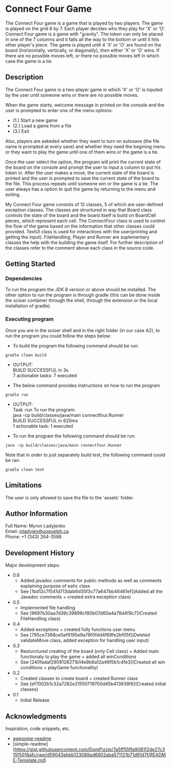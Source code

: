 # Connect Four Game

The Connect Four game is a game that is played by two players. The game is played on the grid 6 by 7. Each player decides who they play for 'X' or 'O'. Connect Four game is a game with "gravity". The token can only be placed in one of the 7 columns and it falls all the way to the bottom or until it hits other player's piece. The game is played until 4 'X' or 'O' are found on the board (horizontally, vertically, or diagonally), then either 'X' or 'O' wins. If there are no possible moves left, or there no possible moves left in which case the game is a tie.

## Description

The Connect Four game is a two-player game in which 'X' or 'O' is inputed by the user until someone wins or there are no possible moves.

When the game starts, welcome message in printed on the console and the user is prompted to enter one of the menu options:
* (1.) Start a new game
* (2.) Load a game from a file
* (3.) Exit

Also, players are askeded whether they want to turn on autosave (the file name is prompted at every save) and whether they need the begining menu or they want to play the game until one of them wins or the game is a tie.  

Once the user select the option, the program will print the current state of the board on the console and prompt the user to input a column to put his token in. After the user makes a move, the current state of the board is printed and the user is prompted to save the current state of the board to the file. This process repeats until someone win or the game is a tie. The user always has a option to quit the game by returning to the menu and exiting.

My Connect Four game consists of 12 classes, 5 of which are user-defined exception classes. The classes are structured in way that Board class controls the state of the board and the board itself is build on BoardCell pieces, which represent each cell. The ConnectFour class is used to control the flow of the game based on the information that other classes could provided. TextUI class is used for interactions with the user(printing and getting the input). FileHandling, Player and Runner are suplementary classes the help with the building the game itself. For further description of the classes refer to the comment above each class in the source code.

## Getting Started

### Dependencies

To run the program the JDK 8 version or above should be installed. 
The other option to run the program is through gradle (this can be done inside the scioer container through the shell, through the extension or the local installation of gradle).

### Executing program

Once you are in the scioer shell and in the right folder (in our case A2), to run the program you could follow the steps below:

* To build the program the following command should be run:
```
gradle clean build
```
* OUTPUT:\
BUILD SUCCESSFUL in 3s\
7 actionable tasks: 7 executed

* The below command provides instructions on how to run the program
```
gradle run 
```
* OUTPUT:\
  Task :run
  To run the program:\
  java -cp build/classes/java/main connectfour.Runner\
  BUILD SUCCESSFUL in 620ms\
  1 actionable task: 1 executed

* To run the program the following command should be run:
```
java -cp build/classes/java/main connectfour.Runner
```

Note that in order to just separately build test, the following command could be ran:
```
gradle clean test
```

## Limitations

The user is only allowed to save the file to the 'assets' folder. 

## Author Information

Full Name: Myron Ladyjenko\
Email: mladyjen@uoguelph.ca\
Phone: +1 (343) 264-3588

## Development History

Major development steps:

* 0.6
    * Added javadoc comments for public methods as well as comments explaining purpose of eahc class
    * See [1bd12c7f541d713dab6d35f3c77a647bb46461ef](Added all the Javadoc comments + created extra exception class)
* 0.5
    * Implemented file handling
    * See [9697b30aa7d39c39898cf80b07d60a4a76d4f9c7](Created FileHandling class)
* 0.4
    * Added exceptions + created fully functions user menu
    * See [795ce7368ce0af9195e9a78f0fdd4f69fe2bf05f](Deleted validateMove class, added exception for handling user input)
* 0.3
    * Resturctured creating of the board (only Cell class) + Added main functionaly to play the game + added all winConditions
    * See [240fadaf2908128271b14e9b6a12a46f5b1c4fe3](Created all win conditions + playGame functionality)
* 0.2
    * Created classes to create board + created Runner class
    * See [ef7002b1c32a7282e21550719700d45b413938f8](Created initial classes)
* 0.1
    * Initial Release

## Acknowledgments

Inspiration, code snippets, etc.
* [awesome-readme](https://github.com/matiassingers/awesome-readme)
* [simple-readme] (https://gist.githubusercontent.com/DomPizzie/7a5ff55ffa9081f2de27c315f5018afc/raw/d59043abbb123089ad6602aba571121b71d91d7f/README-Template.md)



